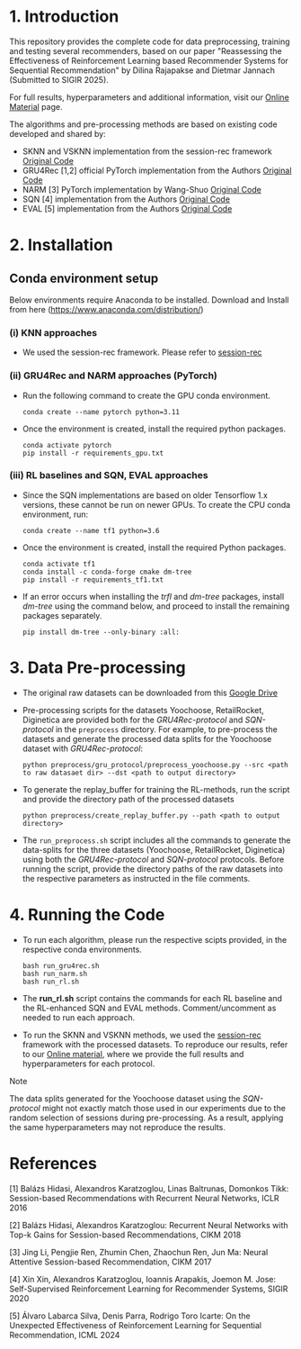 # 1. Introduction

This repository provides the complete code for data preprocessing, training and testing several recommenders, based on our paper "Reassessing the Effectiveness of Reinforcement Learning based Recommender Systems for Sequential Recommendation" by Dilina Rajapakse and Dietmar Jannach (Submitted to SIGIR 2025).

For full results, hyperparameters and additional information, visit our [Online Material](https://dilina-r.github.io/rl-rec/) page.

The algorithms and pre-processing methods are based on existing code developed and shared by:

- SKNN and VSKNN implementation from the session-rec framework [Original Code](https://github.com/rn5l/session-rec)
- GRU4Rec [1,2] official PyTorch implementation from the Authors [Original Code](https://github.com/hidasib/GRU4Rec_PyTorch_Official)
- NARM [3] PyTorch implementation by Wang-Shuo [Original Code](https://github.com/Wang-Shuo/Neural-Attentive-Session-Based-Recommendation-PyTorch/)
- SQN [4] implementation from the Authors [Original Code](https://drive.google.com/file/d/1nLL3_knhj_RbaP_IepBLkwaT6zNIeD5z/view)
- EVAL [5] implementation from the Authors [Original Code](https://github.com/alfa-labarca/RL-Proxy-Models)


# 2. Installation

## Conda environment setup

Below environments require Anaconda to be installed. Download and Install from here (https://www.anaconda.com/distribution/)

### (i) KNN approaches

- We used the session-rec framework. Please refer to [session-rec](https://github.com/rn5l/session-rec) 

### (ii) GRU4Rec and NARM approaches (PyTorch)

- Run the following command to create the GPU conda environment.

    `conda create --name pytorch python=3.11`

- Once the environment is created, install the required python packages.

    ```
    conda activate pytorch
    pip install -r requirements_gpu.txt
    ```

### (iii) RL baselines and SQN, EVAL approaches

- Since the SQN implementations are based on older Tensorflow 1.x versions, these cannot be run on newer GPUs. To create the CPU conda environment, run:

    `conda create --name tf1 python=3.6`

- Once the environment is created, install the required Python packages.

    ```
    conda activate tf1
    conda install -c conda-forge cmake dm-tree
    pip install -r requirements_tf1.txt
    ```

- If an error occurs when installing the *trfl* and *dm-tree* packages, install *dm-tree* using the command below, and proceed to install the remaining packages separately.

    `pip install dm-tree --only-binary :all:`


# 3. Data Pre-processing

- The original raw datasets can be downloaded from this [Google Drive](https://drive.google.com/drive/folders/1ritDnO_Zc6DFEU6UND9C8VCisT0ETVp5)

- Pre-processing scripts for the datasets Yoochoose, RetailRocket, Diginetica are provided both for the *GRU4Rec-protocol* and *SQN-protocol* in the `preprocess` directory. For example, to pre-process the datasets and generate the processed data splits for the Yoochoose dataset with *GRU4Rec-protocol*:

    `python preprocess/gru_protocol/preprocess_yoochoose.py --src <path to raw datasaet dir> --dst <path to output directory>`

- To generate the replay_buffer for training the RL-methods, run the script and provide the directory path of the processed datasets

    `python preprocess/create_replay_buffer.py --path <path to output directory>`

- The `run_preprocess.sh` script includes all the commands to generate the data-splits for the three datasets (Yoochoose, RetailRocket, Diginetica) using both the *GRU4Rec-protocol* and *SQN-protocol* protocols. Before running the script, provide the directory paths of the raw datasets into the respective parameters as instructed in the file comments. 

# 4. Running the Code

- To run each algorithm, please run the respective scipts provided, in the respective conda environments. 

    ```
    bash run_gru4rec.sh
    bash run_narm.sh
    bash run_rl.sh
    ```

- The **run_rl.sh** script contains the commands for each RL baseline and the RL-enhanced SQN and EVAL methods. Comment/uncomment as needed to run each approach.

- To run the SKNN and VSKNN methods, we used the [session-rec](https://github.com/rn5l/session-rec) framework with the processed datasets. To reproduce our results, refer to our [Online material](https://dilina-r.github.io/rl-rec/), where we provide the full results and hyperparameters for each protocol.


> [!NOTE]  
> The data splits generated for the Yoochoose dataset using the *SQN-protocol* might not exactly match those used in our experiments due to the random selection of sessions during pre-processing. As a result, applying the same hyperparameters may not reproduce the results.


# References

[1] Balázs Hidasi, Alexandros Karatzoglou, Linas Baltrunas, Domonkos Tikk: Session-based Recommendations with Recurrent Neural Networks, ICLR 2016

[2] Balázs Hidasi, Alexandros Karatzoglou: Recurrent Neural Networks with Top-k Gains for Session-based Recommendations, CIKM 2018

[3] Jing Li, Pengjie Ren, Zhumin Chen, Zhaochun Ren, Jun Ma: Neural Attentive Session-based Recommendation, CIKM 2017

[4] Xin Xin, Alexandros Karatzoglou, Ioannis Arapakis, Joemon M. Jose: Self-Supervised Reinforcement Learning for Recommender Systems, SIGIR 2020

[5] Álvaro Labarca Silva, Denis Parra, Rodrigo Toro Icarte: On the Unexpected Effectiveness of Reinforcement Learning for Sequential Recommendation, ICML 2024

